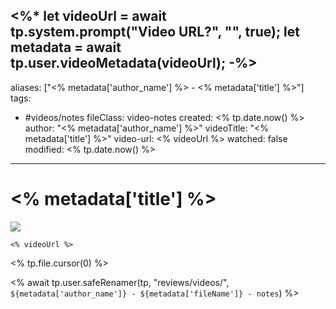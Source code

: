 <%*
let videoUrl = await tp.system.prompt("Video URL?", "", true);
let metadata = await tp.user.videoMetadata(videoUrl);
-%>
---
aliases:  ["<% metadata['author_name'] %> - <% metadata['title'] %>"]
tags:
- #videos/notes
fileClass: video-notes
created: <% tp.date.now() %>
author: "<% metadata['author_name'] %>"
videoTitle: "<% metadata['title'] %>"
video-url: <% videoUrl %>
watched: false
modified: <% tp.date.now() %>
---

# <% metadata['title'] %>

![](<% videoUrl %>)

```timestamp-url
<% videoUrl %>
```

<% tp.file.cursor(0) %>

<% await tp.user.safeRenamer(tp, "reviews/videos/", `${metadata['author_name']} - ${metadata['fileName']} - notes`) %>